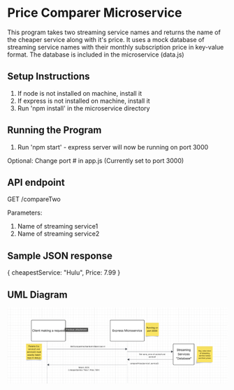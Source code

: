 # Price Comparer Microservice

This program takes two streaming service names and returns the name of the cheaper service along with it's price.
It uses a mock database of streaming service names with their monthly subscription price in key-value format.
The database is included in the microservice (data.js)

## Setup Instructions

1. If node is not installed on machine, install it
2. If express is not installed on machine, install it
3. Run 'npm install' in the microservice directory

## Running the Program

1. Run 'npm start' - express server will now be running on port 3000

Optional: Change port # in app.js (Currently set to port 3000)

## API endpoint

GET /compareTwo

Parameters: 
1. Name of streaming service1
2. Name of streaming service2

## Sample JSON response

{ cheapestService: "Hulu", Price: 7.99 }

## UML Diagram

![UML Diagram](./UML.png)